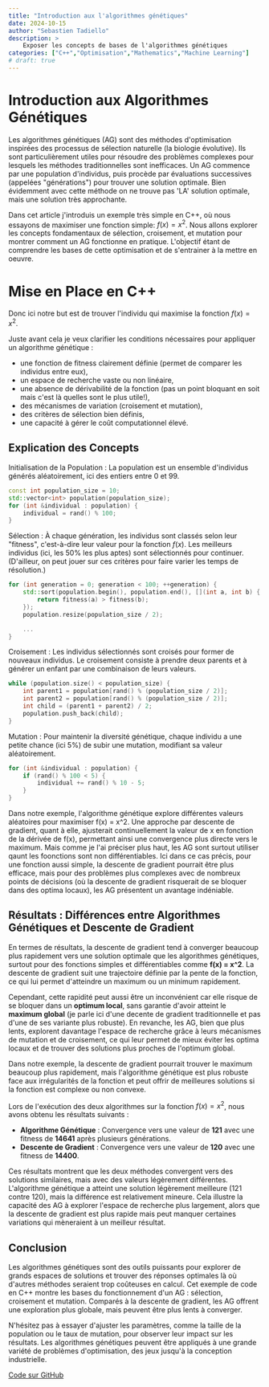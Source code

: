 ```yaml
---
title: "Introduction aux l'algorithmes génétiques"
date: 2024-10-15
author: "Sebastien Tadiello"
description: >
    Exposer les concepts de bases de l'algorithmes génétiques
categories: ["C++","Optimisation","Mathematics","Machine Learning"]
# draft: true
---
```


# Introduction aux Algorithmes Génétiques

Les algorithmes génétiques (AG) sont des méthodes d'optimisation inspirées des processus de sélection naturelle (la biologie évolutive). Ils sont particulièrement utiles pour résoudre des problèmes complexes pour lesquels les méthodes traditionnelles sont inefficaces. Un AG commence par une population d'individus, puis procède par évaluations successives (appelées "générations") pour trouver une solution optimale. Bien évidemment avec cette méthode on ne trouve pas 'LA' solution optimale, mais une solution très approchante.

Dans cet article j'introduis un exemple très simple en C++, où nous essayons de maximiser une fonction simple: $f(x) = x^2$. Nous allons explorer les concepts fondamentaux de sélection, croisement, et mutation pour montrer comment un AG fonctionne en pratique. L'objectif étant de comprendre les bases de cette optimisation et de s'entrainer à la mettre en oeuvre. 

# Mise en Place en C++

Donc ici notre but est de trouver l'individu qui maximise la fonction $f(x) = x^2$.

Juste avant cela je veux clarifier les conditions nécessaires pour appliquer un algorithme génétique : 

- une fonction de fitness clairement définie (permet de comparer les individus entre eux), 
- un espace de recherche vaste ou non linéaire, 
- une absence de dérivabilité de la fonction (pas un point bloquant en soit mais c'est là quelles sont le plus utile!), 
- des mécanismes de variation (croisement et mutation), 
- des critères de sélection bien définis,
- une capacité à gérer le coût computationnel élevé.


## Explication des Concepts

Initialisation de la Population : La population est un ensemble d'individus générés aléatoirement, ici des entiers entre 0 et 99.

```C++
const int population_size = 10;
std::vector<int> population(population_size);
for (int &individual : population) {
    individual = rand() % 100;
}
```

Sélection : À chaque génération, les individus sont classés selon leur "fitness", c'est-à-dire leur valeur pour la fonction $f(x)$. Les meilleurs individus (ici, les 50% les plus aptes) sont sélectionnés pour continuer. (D'ailleur, on peut jouer sur ces critères pour faire varier les temps de résolution.)
```C++
for (int generation = 0; generation < 100; ++generation) {
    std::sort(population.begin(), population.end(), [](int a, int b) {
        return fitness(a) > fitness(b);
    });
    population.resize(population_size / 2);

    ...
}
```

Croisement : Les individus sélectionnés sont croisés pour former de nouveaux individus. Le croisement consiste à prendre deux parents et à générer un enfant par une combinaison de leurs valeurs.
```C++	
while (population.size() < population_size) {
    int parent1 = population[rand() % (population_size / 2)];
    int parent2 = population[rand() % (population_size / 2)];
    int child = (parent1 + parent2) / 2; 
    population.push_back(child);
}
```

Mutation : Pour maintenir la diversité génétique, chaque individu a une petite chance (ici 5%) de subir une mutation, modifiant sa valeur aléatoirement.

```C++
for (int &individual : population) {
    if (rand() % 100 < 5) {
        individual += rand() % 10 - 5;
    }
}
```

Dans notre exemple, l'algorithme génétique explore différentes valeurs aléatoires pour maximiser f(x) = x^2. Une approche par descente de gradient, quant à elle, ajusterait continuellement la valeur de x en fonction de la dérivée de f(x), permettant ainsi une convergence plus directe vers le maximum. Mais comme je l'ai préciser plus haut, les AG sont surtout utiliser qaunt les foonctions sont non différentiables. Ici dans ce cas précis, pour une fonction aussi simple, la descente de gradient pourrait être plus efficace, mais pour des problèmes plus complexes avec de nombreux points de décisions (où la descente de gradient risquerait de se bloquer dans des optima locaux), les AG présentent un avantage indéniable.

## Résultats : Différences entre Algorithmes Génétiques et Descente de Gradient

En termes de résultats, la descente de gradient tend à converger beaucoup plus rapidement vers une solution optimale que les algorithmes génétiques, surtout pour des fonctions simples et différentiables comme **f(x) = x^2**. La descente de gradient suit une trajectoire définie par la pente de la fonction, ce qui lui permet d'atteindre un maximum ou un minimum rapidement.

Cependant, cette rapidité peut aussi être un inconvénient car elle risque de se bloquer dans un **optimum local**, sans garantie d'avoir atteint le **maximum global** (je parle ici d'une decente de gradient traditionnelle et pas d'une de ses variante plus robuste). En revanche, les AG, bien que plus lents, explorent davantage l'espace de recherche grâce à leurs mécanismes de mutation et de croisement, ce qui leur permet de mieux éviter les optima locaux et de trouver des solutions plus proches de l'optimum global.

Dans notre exemple, la descente de gradient pourrait trouver le maximum beaucoup plus rapidement, mais l'algorithme génétique est plus robuste face aux irrégularités de la fonction et peut offrir de meilleures solutions si la fonction est complexe ou non convexe.

Lors de l'exécution des deux algorithmes sur la fonction $f(x) = x^2$, nous avons obtenu les résultats suivants :
- **Algorithme Génétique** : Convergence vers une valeur de **121** avec une fitness de **14641** après plusieurs générations.
- **Descente de Gradient** : Convergence vers une valeur de **120** avec une fitness de **14400**.

Ces résultats montrent que les deux méthodes convergent vers des solutions similaires, mais avec des valeurs légèrement différentes. L'algorithme génétique a atteint une solution légèrement meilleure (121 contre 120), mais la différence est relativement mineure. Cela illustre la capacité des AG à explorer l'espace de recherche plus largement, alors que la descente de gradient est plus rapide mais peut manquer certaines variations qui mèneraient à un meilleur résultat.

## Conclusion

Les algorithmes génétiques sont des outils puissants pour explorer de grands espaces de solutions et trouver des réponses optimales là où d'autres méthodes seraient trop coûteuses en calcul. Cet exemple de code en C++ montre les bases du fonctionnement d'un AG : sélection, croisement et mutation. Comparés à la descente de gradient, les AG offrent une exploration plus globale, mais peuvent être plus lents à converger.

N'hésitez pas à essayer d'ajuster les paramètres, comme la taille de la population ou le taux de mutation, pour observer leur impact sur les résultats. Les algorithmes génétiques peuvent être appliqués à une grande variété de problèmes d'optimisation, des jeux jusqu'à la conception industrielle.

[Code sur GitHub](https://github.com/sebDtSci/genetic_optimization)